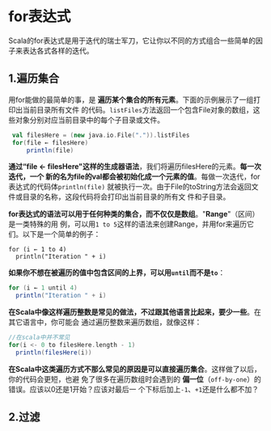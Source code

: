 for表达式
================================================================================
Scala的for表达式是用于迭代的瑞士军刀，它让你以不同的方式组合一些简单的因子来表达各式各样的迭代。

## 1.遍历集合
用for能做的最简单的事，是 **遍历某个集合的所有元素**。下面的示例展示了一组打印出当前目录所有文件
的代码。`listFiles`方法返回一个包含File对象的数组，这些对象分别对应当前目录中的每个子目录或文件。
```scala
 val filesHere = (new java.io.File(".")).listFiles
 for(file ← filesHere)
	 println(file)
```
**通过“file <- filesHere"这样的生成器语法**，我们将遍历filesHere的元素。**每一次迭代，一个
新的名为file的val都会被初始化成一个元素的值**。每做一次迭代，for表达式的代码体`println(file)`
就被执行一次。由于File的toString方法会返回文件或目录的名称，这段代码将会打印出当前目录的所有文
件和子目录。

**for表达式的语法可以用于任何种类的集合，而不仅仅是数组**。"**Range**"（区间）是一类特殊的用
例，可以用`1 to 5`这样的语法来创建Range，并用for来遍历它们。以下是一个简单的例子：
```
for (i ← 1 to 4)
  println("Iteration " + i)
```
**如果你不想在被遍历的值中包含区间的上界，可以用`until`而不是`to`**：
```scala
for (i ← 1 until 4)
  println("Iteration " + i)
```
**在Scala中像这样遍历整数是常见的做法，不过跟其他语言比起来，要少一些**。在其它语言中，你可能会
通过遍历整数来遍历数组，就像这样：
```scala
//在scala中并不常见
for(i <- 0 to filesHere.length - 1)
  println(filesHere(i))
```
**在Scala中这类遍历方式不那么常见的原因是可以直接遍历集合**。这样做了以后，你的代码会更短，也避
免了很多在遍历数组时会遇到的 **偏一位**（`off-by-one`）的错误。应该以0还是1开始？应该对最后一
个下标后加上`-1`、`+1`还是什么都不加？

## 2.过滤

